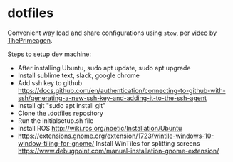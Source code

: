 # dotfiles

Convenient way load and share configurations using `stow`, per [video by ThePrimeagen](https://www.youtube.com/watch?v=tkUllCAGs3c&ab_channel=ThePrimeagen).

Steps to setup dev machine:
- After installing Ubuntu, sudo apt update, sudo apt upgrade
- Install sublime text, slack, google chrome
- Add ssh key to github https://docs.github.com/en/authentication/connecting-to-github-with-ssh/generating-a-new-ssh-key-and-adding-it-to-the-ssh-agent
- Install git "sudo apt install git"
- Clone the .dotfiles repository
- Run the initialsetup.sh file
- Install ROS http://wiki.ros.org/noetic/Installation/Ubuntu
- https://extensions.gnome.org/extension/1723/wintile-windows-10-window-tiling-for-gnome/ Install WinTiles for splitting screens https://www.debugpoint.com/manual-installation-gnome-extension/
